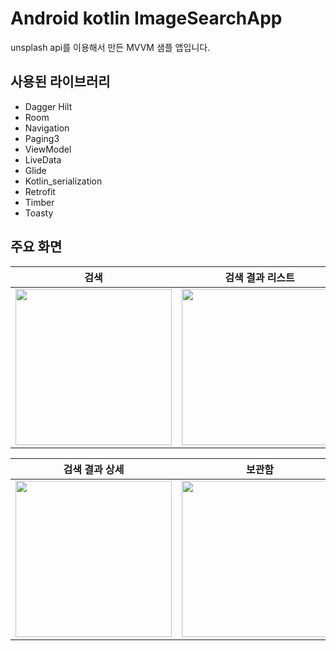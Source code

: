 # Android kotlin ImageSearchApp

unsplash api를 이용해서 만든 MVVM 샘플 앱입니다.

## 사용된 라이브러리
- Dagger Hilt
- Room
- Navigation
- Paging3
- ViewModel
- LiveData
- Glide
- Kotlin_serialization
- Retrofit
- Timber
- Toasty

## 주요 화면

| 검색 | 검색 결과 리스트 |
:-:|:-:
<img src="https://user-images.githubusercontent.com/66992191/193446616-4310efe0-407c-4c9f-8ee7-3767c8a06f79.png" width="250"/>| <img src="https://user-images.githubusercontent.com/66992191/193446756-dee1341f-c621-4996-9a9a-d4e3b25d3ca2.png" width="250"/>

| 검색 결과 상세 | 보관함 |
:-:|:-:
<img src="https://user-images.githubusercontent.com/66992191/193446793-bd1d859f-fcd1-479c-9b91-35fa6fa0d735.png" width="250"/>| <img src="https://user-images.githubusercontent.com/66992191/193446824-25d9f7a0-63bd-468c-b92d-2da7bedb8d06.png" width="250"/>

